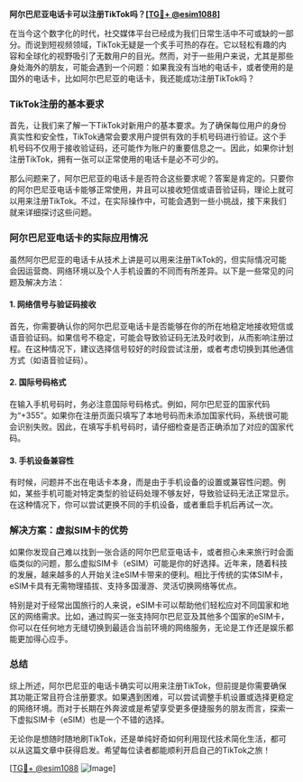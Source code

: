 **阿尔巴尼亚电话卡可以注册TikTok吗？[[TG💪+ @esim1088](https://t.me/s/esim1088)]**

在当今这个数字化的时代，社交媒体平台已经成为我们日常生活中不可或缺的一部分。而说到短视频领域，TikTok无疑是一个炙手可热的存在。它以轻松有趣的内容和全球化的视野吸引了无数用户的目光。然而，对于一些用户来说，尤其是那些身处海外的朋友，可能会遇到一个问题：如果我没有当地的电话卡，或者使用的是国外的电话卡，比如阿尔巴尼亚的电话卡，我还能成功注册TikTok吗？

### TikTok注册的基本要求

首先，让我们来了解一下TikTok对新用户的基本要求。为了确保每位用户的身份真实性和安全性，TikTok通常会要求用户提供有效的手机号码进行验证。这个手机号码不仅用于接收验证码，还可能作为账户的重要信息之一。因此，如果你计划注册TikTok，拥有一张可以正常使用的电话卡是必不可少的。

那么问题来了，阿尔巴尼亚的电话卡是否符合这些要求呢？答案是肯定的。只要你的阿尔巴尼亚电话卡能够正常使用，并且可以接收短信或语音验证码，理论上就可以用来注册TikTok。不过，在实际操作中，可能会遇到一些小挑战，接下来我们就来详细探讨这些问题。

### 阿尔巴尼亚电话卡的实际应用情况

虽然阿尔巴尼亚的电话卡从技术上讲是可以用来注册TikTok的，但实际情况可能会因运营商、网络环境以及个人手机设置的不同而有所差异。以下是一些常见的问题及解决方法：

#### 1. 网络信号与验证码接收

首先，你需要确认你的阿尔巴尼亚电话卡是否能够在你的所在地稳定地接收短信或语音验证码。如果信号不稳定，可能会导致验证码无法及时收到，从而影响注册过程。在这种情况下，建议选择信号较好的时段尝试注册，或者考虑切换到其他通信方式（如语音验证码）。

#### 2. 国际号码格式

在输入手机号码时，务必注意国际号码格式。例如，阿尔巴尼亚的国家代码为“+355”。如果你在注册页面只填写了本地号码而未添加国家代码，系统很可能会识别失败。因此，在填写手机号码时，请仔细检查是否正确添加了对应的国家代码。

#### 3. 手机设备兼容性

有时候，问题并不出在电话卡本身，而是由于手机设备的设置或兼容性问题。例如，某些手机可能对特定类型的验证码处理不够友好，导致验证码无法正常显示。在这种情况下，你可以尝试更换不同的手机设备，或者重启手机后再试一次。

### 解决方案：虚拟SIM卡的优势

如果你发现自己难以找到一张合适的阿尔巴尼亚电话卡，或者担心未来旅行时会面临类似的问题，那么虚拟SIM卡（eSIM）可能是你的好选择。近年来，随着科技的发展，越来越多的人开始关注eSIM卡带来的便利。相比于传统的实体SIM卡，eSIM卡具有无需物理插拔、支持多国漫游、灵活切换网络等优点。

特别是对于经常出国旅行的人来说，eSIM卡可以帮助他们轻松应对不同国家和地区的网络需求。比如，通过购买一张支持阿尔巴尼亚及其他多个国家的eSIM卡，你可以在任何地方无缝切换到最适合当前环境的网络服务，无论是工作还是娱乐都能更加得心应手。

### 总结

综上所述，阿尔巴尼亚的电话卡确实可以用来注册TikTok，但前提是你需要确保其功能正常且符合注册要求。如果遇到困难，可以尝试调整手机设置或选择更稳定的网络环境。而对于长期在外奔波或是希望享受更多便捷服务的朋友而言，探索一下虚拟SIM卡（eSIM）也是一个不错的选择。

无论你是想随时随地刷TikTok，还是单纯好奇如何利用现代技术简化生活，都可以从这篇文章中获得启发。希望每位读者都能顺利开启自己的TikTok之旅！

[[TG💪+ @esim1088](https://t.me/s/esim1088) ![Image](https://i.postimg.cc/4NQfJmqS/Snipaste-2025-05-13-00-14-12.png)]